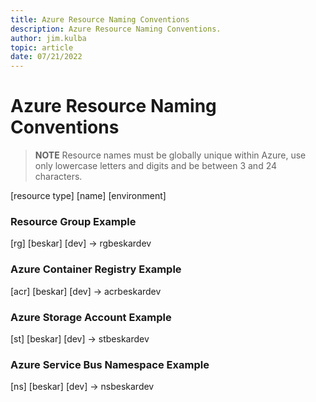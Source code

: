 ```yaml
---
title: Azure Resource Naming Conventions
description: Azure Resource Naming Conventions.
author: jim.kulba
topic: article
date: 07/21/2022
---
```


# Azure Resource Naming Conventions

> **NOTE**
> Resource names must be globally unique within Azure, use only lowercase letters and digits and be between 3 and 24 characters.

[resource type] [name] [environment]

### Resource Group Example

[rg] [beskar] [dev] -> rgbeskardev

### Azure Container Registry Example

[acr] [beskar] [dev] -> acrbeskardev

### Azure Storage Account Example

[st] [beskar] [dev] -> stbeskardev

### Azure Service Bus Namespace Example

[ns] [beskar] [dev] -> nsbeskardev
